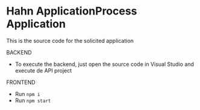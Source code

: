 # Hahn ApplicationProcess Application
This is the source code for the solicited application 


BACKEND
- To execute the backend, just open the source code in Visual Studio and execute de API project


FRONTEND
- Run `npm i` 
- Run `npm start`
